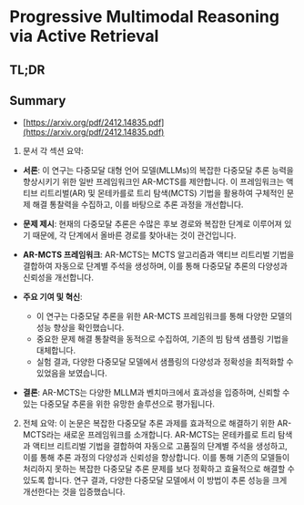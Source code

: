 # Progressive Multimodal Reasoning via Active Retrieval
## TL;DR
## Summary
- [https://arxiv.org/pdf/2412.14835.pdf](https://arxiv.org/pdf/2412.14835.pdf)

1. 문서 각 섹션 요약:

- **서론**: 이 연구는 다중모달 대형 언어 모델(MLLMs)의 복잡한 다중모달 추론 능력을 향상시키기 위한 일반 프레임워크인 AR-MCTS를 제안합니다. 이 프레임워크는 액티브 리트리벌(AR) 및 몬테카를로 트리 탐색(MCTS) 기법을 활용하여 구체적인 문제 해결 통찰력을 수집하고, 이를 바탕으로 추론 과정을 개선합니다.

- **문제 제시**: 현재의 다중모달 추론은 수많은 후보 경로와 복잡한 단계로 이루어져 있기 때문에, 각 단계에서 올바른 경로를 찾아내는 것이 관건입니다.

- **AR-MCTS 프레임워크**: AR-MCTS는 MCTS 알고리즘과 액티브 리트리벌 기법을 결합하여 자동으로 단계별 주석을 생성하며, 이를 통해 다중모달 추론의 다양성과 신뢰성을 개선합니다.

- **주요 기여 및 혁신**:
  - 이 연구는 다중모달 추론을 위한 AR-MCTS 프레임워크를 통해 다양한 모델의 성능 향상을 확인했습니다. 
  - 중요한 문제 해결 통찰력을 동적으로 수집하여, 기존의 빔 탐색 샘플링 기법을 대체합니다. 
  - 실험 결과, 다양한 다중모달 모델에서 샘플링의 다양성과 정확성을 최적화할 수 있었음을 보였습니다.

- **결론**: AR-MCTS는 다양한 MLLM과 벤치마크에서 효과성을 입증하며, 신뢰할 수 있는 다중모달 추론을 위한 유망한 솔루션으로 평가됩니다.

2. 전체 요약:
이 논문은 복잡한 다중모달 추론 과제를 효과적으로 해결하기 위한 AR-MCTS라는 새로운 프레임워크를 소개합니다. AR-MCTS는 몬테카를로 트리 탐색과 액티브 리트리벌 기법을 결합하여 자동으로 고품질의 단계별 주석을 생성하고, 이를 통해 추론 과정의 다양성과 신뢰성을 향상합니다. 이를 통해 기존의 모델들이 처리하지 못하는 복잡한 다중모달 추론 문제를 보다 정확하고 효율적으로 해결할 수 있도록 합니다. 연구 결과, 다양한 다중모달 모델에서 이 방법이 추론 성능을 크게 개선한다는 것을 입증했습니다.